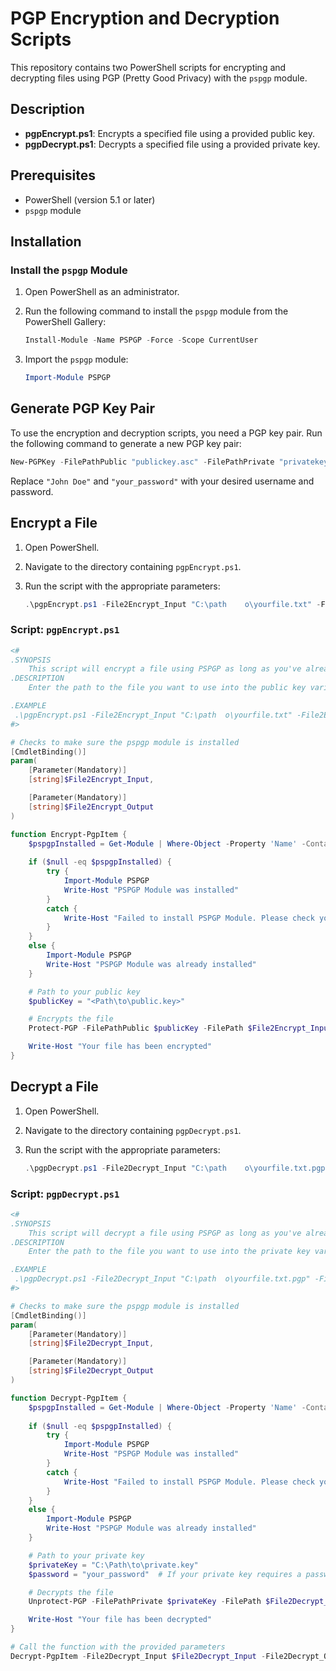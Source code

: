 
# PGP Encryption and Decryption Scripts

This repository contains two PowerShell scripts for encrypting and decrypting files using PGP (Pretty Good Privacy) with the `pspgp` module.

## Description

- **pgpEncrypt.ps1**: Encrypts a specified file using a provided public key.
- **pgpDecrypt.ps1**: Decrypts a specified file using a provided private key.

## Prerequisites

- PowerShell (version 5.1 or later)
- `pspgp` module

## Installation

### Install the `pspgp` Module

1. Open PowerShell as an administrator.
2. Run the following command to install the `pspgp` module from the PowerShell Gallery:

   ```powershell
   Install-Module -Name PSPGP -Force -Scope CurrentUser
   ```

3. Import the `pspgp` module:

   ```powershell
   Import-Module PSPGP
   ```

## Generate PGP Key Pair

To use the encryption and decryption scripts, you need a PGP key pair. Run the following command to generate a new PGP key pair:

```powershell
New-PGPKey -FilePathPublic "publickey.asc" -FilePathPrivate "privatekey.asc" -UserName "John Doe" -Password "your_password" -HashAlgorithm Sha256 -CompressionAlgorithm Zip -FileType Binary -PublicKeyAlgorithm RsaGeneral -SymmetricKeyAlgorithm Aes256
```

Replace `"John Doe"` and `"your_password"` with your desired username and password.

## Encrypt a File

1. Open PowerShell.
2. Navigate to the directory containing `pgpEncrypt.ps1`.
3. Run the script with the appropriate parameters:

   ```powershell
   .\pgpEncrypt.ps1 -File2Encrypt_Input "C:\path	o\yourfile.txt" -File2Encrypt_Output "C:\path	o\yourfile.txt.pgp"
   ```

### Script: `pgpEncrypt.ps1`

```powershell
<#
.SYNOPSIS
    This script will encrypt a file using PSPGP as long as you've already provided a public key.
.DESCRIPTION
    Enter the path to the file you want to use into the public key variable and run the command with the appropriate parameters.

.EXAMPLE
 .\pgpEncrypt.ps1 -File2Encrypt_Input "C:\path	o\yourfile.txt" -File2Encrypt_Output "C:\path	o\yourfile.txt.pgp"
#>

# Checks to make sure the pspgp module is installed
[CmdletBinding()]
param(
    [Parameter(Mandatory)]
    [string]$File2Encrypt_Input,

    [Parameter(Mandatory)]
    [string]$File2Encrypt_Output
)

function Encrypt-PgpItem {
    $pspgpInstalled = Get-Module | Where-Object -Property 'Name' -Contains 'pspgp'
    
    if ($null -eq $pspgpInstalled) {
        try {
            Import-Module PSPGP
            Write-Host "PSPGP Module was installed"
        }
        catch {
            Write-Host "Failed to install PSPGP Module. Please check your internet connection or repository settings."
        }
    }
    else {
        Import-Module PSPGP
        Write-Host "PSPGP Module was already installed"
    }

    # Path to your public key
    $publicKey = "<Path\to\public.key>"

    # Encrypts the file
    Protect-PGP -FilePathPublic $publicKey -FilePath $File2Encrypt_Input -OutFilePath $File2Encrypt_Output

    Write-Host "Your file has been encrypted"
}
```

## Decrypt a File

1. Open PowerShell.
2. Navigate to the directory containing `pgpDecrypt.ps1`.
3. Run the script with the appropriate parameters:

   ```powershell
   .\pgpDecrypt.ps1 -File2Decrypt_Input "C:\path	o\yourfile.txt.pgp" -File2Decrypt_Output "C:\path	o\yourfile.txt"
   ```

### Script: `pgpDecrypt.ps1`

```powershell
<#
.SYNOPSIS
    This script will decrypt a file using PSPGP as long as you've already provided a private key.
.DESCRIPTION
    Enter the path to the file you want to use into the private key variable and run the command with the appropriate parameters.

.EXAMPLE
 .\pgpDecrypt.ps1 -File2Decrypt_Input "C:\path	o\yourfile.txt.pgp" -File2Decrypt_Output "C:\path	o\yourfile.txt"
#>

# Checks to make sure the pspgp module is installed
[CmdletBinding()]
param(
    [Parameter(Mandatory)]
    [string]$File2Decrypt_Input,

    [Parameter(Mandatory)]
    [string]$File2Decrypt_Output
)

function Decrypt-PgpItem {
    $pspgpInstalled = Get-Module | Where-Object -Property 'Name' -Contains 'pspgp'
    
    if ($null -eq $pspgpInstalled) {
        try {
            Import-Module PSPGP
            Write-Host "PSPGP Module was installed"
        }
        catch {
            Write-Host "Failed to install PSPGP Module. Please check your internet connection or repository settings."
        }
    }
    else {
        Import-Module PSPGP
        Write-Host "PSPGP Module was already installed"
    }

    # Path to your private key
    $privateKey = "C:\Path\to\private.key"
    $password = "your_password"  # If your private key requires a password

    # Decrypts the file
    Unprotect-PGP -FilePathPrivate $privateKey -FilePath $File2Decrypt_Input -OutFilePath $File2Decrypt_Output -Password $password

    Write-Host "Your file has been decrypted"
}

# Call the function with the provided parameters
Decrypt-PgpItem -File2Decrypt_Input $File2Decrypt_Input -File2Decrypt_Output $File2Decrypt_Output
```
